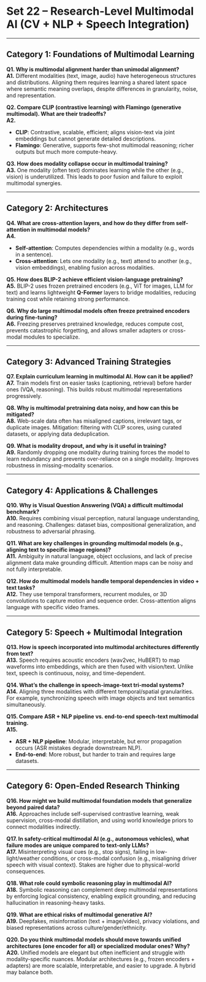 # Set 22 – Research-Level Multimodal AI (CV + NLP + Speech Integration)

---

## Category 1: Foundations of Multimodal Learning

**Q1. Why is multimodal alignment harder than unimodal alignment?**  
**A1.** Different modalities (text, image, audio) have heterogeneous structures and distributions. Aligning them requires learning a shared latent space where semantic meaning overlaps, despite differences in granularity, noise, and representation.

**Q2. Compare CLIP (contrastive learning) with Flamingo (generative multimodal). What are their tradeoffs?**  
**A2.**  
- **CLIP**: Contrastive, scalable, efficient; aligns vision-text via joint embeddings but cannot generate detailed descriptions.  
- **Flamingo**: Generative, supports few-shot multimodal reasoning; richer outputs but much more compute-heavy.

**Q3. How does modality collapse occur in multimodal training?**  
**A3.** One modality (often text) dominates learning while the other (e.g., vision) is underutilized. This leads to poor fusion and failure to exploit multimodal synergies.

---

## Category 2: Architectures

**Q4. What are cross-attention layers, and how do they differ from self-attention in multimodal models?**  
**A4.**  
- **Self-attention**: Computes dependencies within a modality (e.g., words in a sentence).  
- **Cross-attention**: Lets one modality (e.g., text) attend to another (e.g., vision embeddings), enabling fusion across modalities.

**Q5. How does BLIP-2 achieve efficient vision-language pretraining?**  
**A5.** BLIP-2 uses frozen pretrained encoders (e.g., ViT for images, LLM for text) and learns lightweight **Q-Former** layers to bridge modalities, reducing training cost while retaining strong performance.

**Q6. Why do large multimodal models often freeze pretrained encoders during fine-tuning?**  
**A6.** Freezing preserves pretrained knowledge, reduces compute cost, prevents catastrophic forgetting, and allows smaller adapters or cross-modal modules to specialize.

---

## Category 3: Advanced Training Strategies

**Q7. Explain curriculum learning in multimodal AI. How can it be applied?**  
**A7.** Train models first on easier tasks (captioning, retrieval) before harder ones (VQA, reasoning). This builds robust multimodal representations progressively.

**Q8. Why is multimodal pretraining data noisy, and how can this be mitigated?**  
**A8.** Web-scale data often has misaligned captions, irrelevant tags, or duplicate images. Mitigation: filtering with CLIP scores, using curated datasets, or applying data deduplication.

**Q9. What is modality dropout, and why is it useful in training?**  
**A9.** Randomly dropping one modality during training forces the model to learn redundancy and prevents over-reliance on a single modality. Improves robustness in missing-modality scenarios.

---

## Category 4: Applications & Challenges

**Q10. Why is Visual Question Answering (VQA) a difficult multimodal benchmark?**  
**A10.** Requires combining visual perception, natural language understanding, and reasoning. Challenges: dataset bias, compositional generalization, and robustness to adversarial phrasing.

**Q11. What are key challenges in grounding multimodal models (e.g., aligning text to specific image regions)?**  
**A11.** Ambiguity in natural language, object occlusions, and lack of precise alignment data make grounding difficult. Attention maps can be noisy and not fully interpretable.

**Q12. How do multimodal models handle temporal dependencies in video + text tasks?**  
**A12.** They use temporal transformers, recurrent modules, or 3D convolutions to capture motion and sequence order. Cross-attention aligns language with specific video frames.

---

## Category 5: Speech + Multimodal Integration

**Q13. How is speech incorporated into multimodal architectures differently from text?**  
**A13.** Speech requires acoustic encoders (wav2vec, HuBERT) to map waveforms into embeddings, which are then fused with vision/text. Unlike text, speech is continuous, noisy, and time-dependent.

**Q14. What’s the challenge in speech-image-text tri-modal systems?**  
**A14.** Aligning three modalities with different temporal/spatial granularities. For example, synchronizing speech with image objects and text semantics simultaneously.

**Q15. Compare ASR + NLP pipeline vs. end-to-end speech-text multimodal training.**  
**A15.**  
- **ASR + NLP pipeline**: Modular, interpretable, but error propagation occurs (ASR mistakes degrade downstream NLP).  
- **End-to-end**: More robust, but harder to train and requires large datasets.

---

## Category 6: Open-Ended Research Thinking

**Q16. How might we build multimodal foundation models that generalize beyond paired data?**  
**A16.** Approaches include self-supervised contrastive learning, weak supervision, cross-modal distillation, and using world knowledge priors to connect modalities indirectly.

**Q17. In safety-critical multimodal AI (e.g., autonomous vehicles), what failure modes are unique compared to text-only LLMs?**  
**A17.** Misinterpreting visual cues (e.g., stop signs), failing in low-light/weather conditions, or cross-modal confusion (e.g., misaligning driver speech with visual context). Stakes are higher due to physical-world consequences.

**Q18. What role could symbolic reasoning play in multimodal AI?**  
**A18.** Symbolic reasoning can complement deep multimodal representations by enforcing logical consistency, enabling explicit grounding, and reducing hallucination in reasoning-heavy tasks.

**Q19. What are ethical risks of multimodal generative AI?**  
**A19.** Deepfakes, misinformation (text + image/video), privacy violations, and biased representations across culture/gender/ethnicity.

**Q20. Do you think multimodal models should move towards **unified architectures** (one encoder for all) or **specialized modular ones**? Why?**  
**A20.** Unified models are elegant but often inefficient and struggle with modality-specific nuances. Modular architectures (e.g., frozen encoders + adapters) are more scalable, interpretable, and easier to upgrade. A hybrid may balance both.
